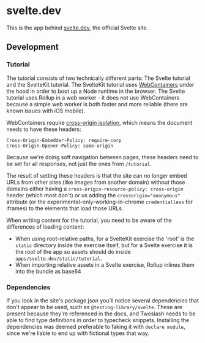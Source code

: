 # svelte.dev

This is the app behind [svelte.dev](https://svelte.dev), the official Svelte site.

## Development

### Tutorial

The tutorial consists of two technically different parts: The Svelte tutorial and the SvelteKit tutorial. The SvelteKit tutorial uses [WebContainers](https://webcontainers.io/) under the hood in order to boot up a Node runtime in the browser. The Svelte tutorial uses Rollup in a web worker - it does not use WebContainers because a simple web worker is both faster and more reliable (there are known issues with iOS mobile).

WebContainers require [cross-origin isolation](https://webcontainers.io/guides/quickstart#cross-origin-isolation), which means the document needs to have these headers:

```
Cross-Origin-Embedder-Policy: require-corp
Cross-Origin-Opener-Policy: same-origin
```

Because we're doing soft navigation between pages, these headers need to be set for all responses, not just the ones from `/tutorial`.

The result of setting these headers is that the site can no longer embed URLs from other sites (like images from another domain) without those domains either having a `cross-origin-resource-policy: cross-origin` header (which most don't) or us adding the `crossorigin="anonymous"` attribute (or the experimental-only-working-in-chrome `credentialless` for iframes) to the elements that load those URLs.

When writing content for the tutorial, you need to be aware of the differences of loading content:

- When using root-relative paths, for a SvelteKit exercise the 'root' is the `static` directory inside the exercise itself, but for a Svelte exercise it is the root of the app so assets should do inside `apps/svelte.dev/static/tutorial`.
- When importing relative assets in a Svelte exercise, Rollup inlines them into the bundle as base64

### Dependencies

If you look in the site's package.json you'll notice several dependencies that don't appear to be used, such as `@testing-library/svelte`. These are present because they're referenced in the docs, and Twoslash needs to be able to find type definitions in order to typecheck snippets. Installing the dependencies was deemed preferable to faking it with `declare module`, since we're liable to end up with fictional types that way.
